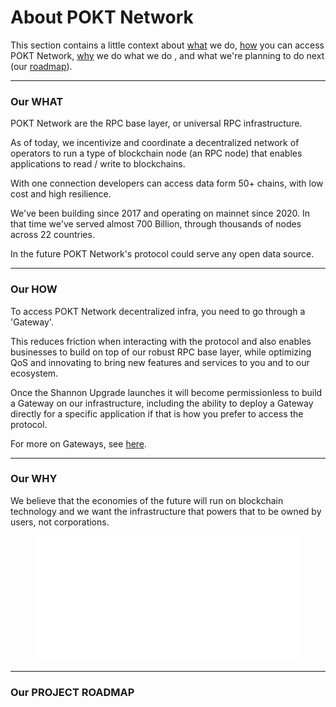 # About POKT Network

This section contains a little context about [what](./#our-what) we do, [how](./#our-how) you can access POKT Network, [why](./#our-why) we do what we do , and what we're planning to do next (our [roadmap](./#our-project-roadmap)).

***

### Our WHAT

POKT Network are the RPC base layer, or universal RPC infrastructure.

As of today, we incentivize and coordinate a decentralized network of operators to run a type of blockchain node (an RPC node) that enables applications to read / write to blockchains.

With one connection developers can access data form 50+ chains, with low cost and high resilience.

We've been building since 2017 and operating on mainnet since 2020. In that time we've served almost 700 Billion, through thousands of nodes across 22 countries.

In the future POKT Network's protocol could serve any open data source.

***

### Our HOW

To access POKT Network decentralized infra, you need to go through a 'Gateway'.&#x20;

This reduces friction when interacting with the protocol and also enables businesses to build on top of our robust RPC base layer, while optimizing QoS and innovating to bring new features and services to you and to our ecosystem. &#x20;

Once the Shannon Upgrade launches it will become permissionless to build a Gateway on our infrastructure, including the ability to deploy a Gateway directly for a specific application if that is how you prefer to access the protocol.

For more on Gateways, see [here](../../get-rpcs/find-a-gateway/about-gateways.md).

***

### Our WHY

We believe that the economies of the future will run on blockchain technology and we want the infrastructure that powers that to be owned by users, not corporations.

<figure><img src="../../.gitbook/assets/Mission Vision DNA.png" alt=""><figcaption></figcaption></figure>

***

### Our PROJECT ROADMAP

<figure><img src="https://lh7-us.googleusercontent.com/-KyBp3H3zsryuJOjIAGuhf2UMUDVGP0IMIK8V1nIb8P_uT_tAPkcoIBJTZWjWCpzl27biDqqHdLpH_sg-AMv8iVfwQo2UOLseOG-0ddpIPeg1ndTKgK3uJtm0_Rwst2t9-zbxyOF2HrB3M2xaP3Muww" alt=""><figcaption></figcaption></figure>
